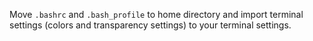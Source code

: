 Move `.bashrc` and `.bash_profile` to home directory and import terminal settings (colors and transparency settings) to your terminal settings.
